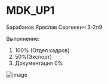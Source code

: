 # MDK_UP1
Барабанов Ярослав Сергеевич 3-2п9

Выполнение:
1. 100% (Отдел кадров) 
2. 50%(Экспорт)
3. Документация 0%

![image](https://user-images.githubusercontent.com/98173729/208118768-bce8736c-d025-4b2f-8cfa-113f47ee978b.png)
